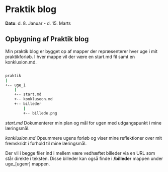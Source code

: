 # Praktik blog

**Dato**: d. 8. Januar - d. 15. Marts


## Opbygning af Praktik blog

Min praktik blog er bygget op af mapper der repræsenterer hver uge i mit praktikforløb.
I hver mappe vil der være en start.md fil samt en konklusion.md. 

```sh

praktik
|
+-- uge_1
    |
    +-- start.md
    +-- konklusoon.md
    +-- billeder
        |
        +-- billede.png

```

*start.md* Dokumenterer min plan og mål for ugen med udgangspunkt i mine læringsmål.

*konklusion.md* Opsummere ugens forløb og viser mine reflektioner over mit fremskridt i forhold til mine læringsmål.

Der vil i begge filer ind i mellem være vedhæftet billeder via en URL som står direkte i teksten.
Disse billeder kan også finde i **/billeder** mappen under uge_[ugenr] mappen.
